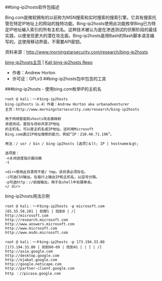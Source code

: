 ##bing-ip2hosts软件包描述

Bing.com是微软拥有的以前称为MSN搜索和实时搜索的搜索引擎。它具有搜索托管在特定IP地址上的网站的独特功能。Bing-ip2hosts使用此功能枚举Bing已为特定IP地址编入索引的所有主机名。这种技术被认为是在渗透测试的侦察阶段的最佳实践，以便发现更大的潜在攻击面。Bing-ip2hosts是用Bash的Bash脚本语言编写的。这使用移动界面，不需要API密钥。

资料来源：http://www.morningstarsecurity.com/research/bing-ip2hosts 

[bing-ip2hosts主页](http://www.morningstarsecurity.com/research/bing-ip2hosts/) | [Kali bing-ip2hosts Repo](http://git.kali.org/gitweb/?p=packages/bing-ip2hosts.git;a=summary)

- 作者：Andrew Horton
- 许可证：GPLv3
##bing-ip2hosts包中包含的工具

###bing-ip2hosts - 使用bing.com枚举IP的主机名

```
root @ kali：〜＃bing-ip2hosts 
bing-ip2hosts（o.4）作者：Andrew Horton aka urbanadventurer 
主页：http://www.morningstarsecurity.com/research/bing-ip2hosts 

用于网络智能和vhosts攻击面映射
渗透测试。查找与目标共享IP地址
的主机名，可以是主机名或IP地址。这利用Microsoft 
Bing.com通过IP地址搜索的能力，例如“IP：210.48.71.196”。

用法：/ usr / bin / bing-ip2hosts [选项]＆lt; IP | hostname＆gt; 

选项是：
-n关闭进度指示器动画
-t 

<dir>使用此目录而不是/ tmp。该目录必须存在。
-i可选CSV输出。在每行上输出IP和主机名，以逗号分隔。
-p可选http：//前缀输出。用于在shell中右键单击。
</ dir>
```
bing-ip2hosts用法示例

```
root @ kali：〜＃bing-ip2hosts -p microsoft.com 
[65.55.58.201 | 刮擦1 | 找到0 | /] 
http://microsoft.com 
http://research.microsoft.com 
http://www.answers.microsoft.com 
http://www.microsoft.com 
http://www.msdn.microsoft.com
```

```
root @ kali：〜＃bing-ip2hosts -p 173.194.33.80 
[173.194.33.80 | 刮刮60-69 | 找到41 | | ] | /] 
http://asia.google.com 
http://desktop.google.com 
http://ejabat.google.com 
http://google.netscape.com 
http://partner-client.google.com 
http ：//picasa.google.com
```
